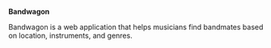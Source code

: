 **Bandwagon**

Bandwagon is a web application that helps musicians find bandmates based on location, instruments, and genres.


